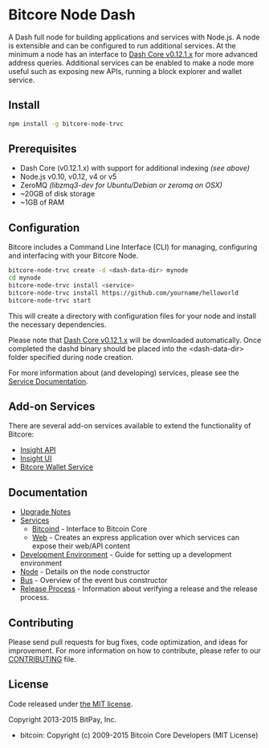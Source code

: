 Bitcore Node Dash
============

A Dash full node for building applications and services with Node.js. A node is extensible and can be configured to run additional services. At the minimum a node has an interface to [Dash Core v0.12.1.x](https://github.com/trivechain/dash/tree/v0.12.1.x) for more advanced address queries. Additional services can be enabled to make a node more useful such as exposing new APIs, running a block explorer and wallet service.

## Install

```bash
npm install -g bitcore-node-trvc
```

## Prerequisites

- Dash Core (v0.12.1.x) with support for additional indexing *(see above)*
- Node.js v0.10, v0.12, v4 or v5
- ZeroMQ *(libzmq3-dev for Ubuntu/Debian or zeromq on OSX)*
- ~20GB of disk storage
- ~1GB of RAM

## Configuration

Bitcore includes a Command Line Interface (CLI) for managing, configuring and interfacing with your Bitcore Node.

```bash
bitcore-node-trvc create -d <dash-data-dir> mynode
cd mynode
bitcore-node-trvc install <service>
bitcore-node-trvc install https://github.com/yourname/helloworld
bitcore-node-trvc start
```

This will create a directory with configuration files for your node and install the necessary dependencies.

Please note that [Dash Core v0.12.1.x](https://github.com/trivechain/dash/tree/v0.12.1.x) will be downloaded automatically. Once completed the dashd binary should be placed into the &lt;dash-data-dir&gt; folder specified during node creation.

For more information about (and developing) services, please see the [Service Documentation](docs/services.md).

## Add-on Services

There are several add-on services available to extend the functionality of Bitcore:

- [Insight API](https://github.com/trivechain/insight-api-trvc/tree/master)
- [Insight UI](https://github.com/trivechain/insight-ui-trvc/tree/master)
- [Bitcore Wallet Service](https://github.com/trivechain/bitcore-wallet-service/tree/master)

## Documentation

- [Upgrade Notes](docs/upgrade.md)
- [Services](docs/services.md)
  - [Bitcoind](docs/services/bitcoind.md) - Interface to Bitcoin Core
  - [Web](docs/services/web.md) - Creates an express application over which services can expose their web/API content
- [Development Environment](docs/development.md) - Guide for setting up a development environment
- [Node](docs/node.md) - Details on the node constructor
- [Bus](docs/bus.md) - Overview of the event bus constructor
- [Release Process](docs/release.md) - Information about verifying a release and the release process.

## Contributing

Please send pull requests for bug fixes, code optimization, and ideas for improvement. For more information on how to contribute, please refer to our [CONTRIBUTING](https://github.com/bitpay/bitcore/blob/master/CONTRIBUTING.md) file.

## License

Code released under [the MIT license](https://github.com/bitpay/bitcore-node-trvc/blob/master/LICENSE).

Copyright 2013-2015 BitPay, Inc.

- bitcoin: Copyright (c) 2009-2015 Bitcoin Core Developers (MIT License)
